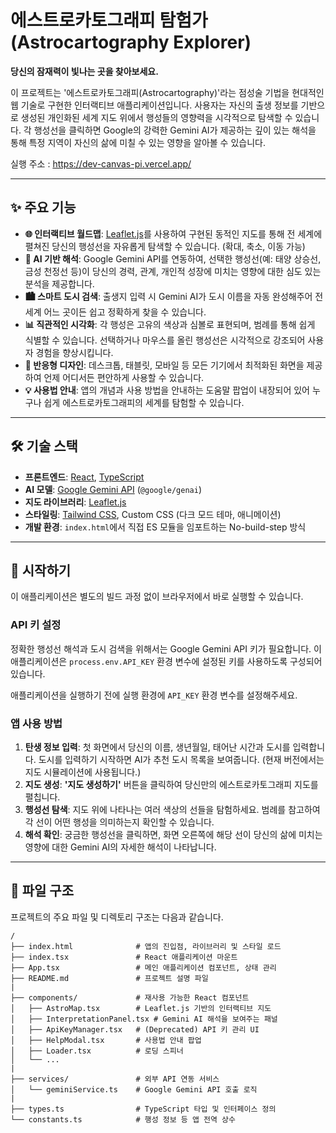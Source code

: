 # 에스트로카토그래피 탐험가 (Astrocartography Explorer)

**당신의 잠재력이 빛나는 곳을 찾아보세요.**

이 프로젝트는 '에스트로카토그래피(Astrocartography)'라는 점성술 기법을 현대적인 웹 기술로 구현한 인터랙티브 애플리케이션입니다. 사용자는 자신의 출생 정보를 기반으로 생성된 개인화된 세계 지도 위에서 행성들의 영향력을 시각적으로 탐색할 수 있습니다. 각 행성선을 클릭하면 Google의 강력한 Gemini AI가 제공하는 깊이 있는 해석을 통해 특정 지역이 자신의 삶에 미칠 수 있는 영향을 알아볼 수 있습니다.

실행 주소 : https://dev-canvas-pi.vercel.app/

---

## ✨ 주요 기능

*   **🌐 인터랙티브 월드맵**: [Leaflet.js](https://leafletjs.com/)를 사용하여 구현된 동적인 지도를 통해 전 세계에 펼쳐진 당신의 행성선을 자유롭게 탐색할 수 있습니다. (확대, 축소, 이동 가능)
*   **🔮 AI 기반 해석**: Google Gemini API를 연동하여, 선택한 행성선(예: 태양 상승선, 금성 천정선 등)이 당신의 경력, 관계, 개인적 성장에 미치는 영향에 대한 심도 있는 분석을 제공합니다.
*   **🏙️ 스마트 도시 검색**: 출생지 입력 시 Gemini AI가 도시 이름을 자동 완성해주어 전 세계 어느 곳이든 쉽고 정확하게 찾을 수 있습니다.
*   **📊 직관적인 시각화**: 각 행성은 고유의 색상과 심볼로 표현되며, 범례를 통해 쉽게 식별할 수 있습니다. 선택하거나 마우스를 올린 행성선은 시각적으로 강조되어 사용자 경험을 향상시킵니다.
*   **📱 반응형 디자인**: 데스크톱, 태블릿, 모바일 등 모든 기기에서 최적화된 화면을 제공하여 언제 어디서든 편안하게 사용할 수 있습니다.
*   **💡 사용법 안내**: 앱의 개념과 사용 방법을 안내하는 도움말 팝업이 내장되어 있어 누구나 쉽게 에스트로카토그래피의 세계를 탐험할 수 있습니다.

---

## 🛠️ 기술 스택

*   **프론트엔드**: [React](https://react.dev/), [TypeScript](https://www.typescriptlang.org/)
*   **AI 모델**: [Google Gemini API](https://ai.google.dev/) (`@google/genai`)
*   **지도 라이브러리**: [Leaflet.js](https://leafletjs.com/)
*   **스타일링**: [Tailwind CSS](https://tailwindcss.com/), Custom CSS (다크 모드 테마, 애니메이션)
*   **개발 환경**: `index.html`에서 직접 ES 모듈을 임포트하는 No-build-step 방식

---

## 🚀 시작하기

이 애플리케이션은 별도의 빌드 과정 없이 브라우저에서 바로 실행할 수 있습니다.

### API 키 설정

정확한 행성선 해석과 도시 검색을 위해서는 Google Gemini API 키가 필요합니다. 이 애플리케이션은 `process.env.API_KEY` 환경 변수에 설정된 키를 사용하도록 구성되어 있습니다.

애플리케이션을 실행하기 전에 실행 환경에 `API_KEY` 환경 변수를 설정해주세요.

### 앱 사용 방법

1.  **탄생 정보 입력**: 첫 화면에서 당신의 이름, 생년월일, 태어난 시간과 도시를 입력합니다. 도시를 입력하기 시작하면 AI가 추천 도시 목록을 보여줍니다. (현재 버전에서는 지도 시뮬레이션에 사용됩니다.)
2.  **지도 생성**: **'지도 생성하기'** 버튼을 클릭하여 당신만의 에스트로카토그래피 지도를 펼칩니다.
3.  **행성선 탐색**: 지도 위에 나타나는 여러 색상의 선들을 탐험하세요. 범례를 참고하여 각 선이 어떤 행성을 의미하는지 확인할 수 있습니다.
4.  **해석 확인**: 궁금한 행성선을 클릭하면, 화면 오른쪽에 해당 선이 당신의 삶에 미치는 영향에 대한 Gemini AI의 자세한 해석이 나타납니다.

---

## 📂 파일 구조

프로젝트의 주요 파일 및 디렉토리 구조는 다음과 같습니다.

```
/
├── index.html              # 앱의 진입점, 라이브러리 및 스타일 로드
├── index.tsx               # React 애플리케이션 마운트
├── App.tsx                 # 메인 애플리케이션 컴포넌트, 상태 관리
├── README.md               # 프로젝트 설명 파일
|
├── components/             # 재사용 가능한 React 컴포넌트
│   ├── AstroMap.tsx        # Leaflet.js 기반의 인터랙티브 지도
│   ├── InterpretationPanel.tsx # Gemini AI 해석을 보여주는 패널
│   ├── ApiKeyManager.tsx   # (Deprecated) API 키 관리 UI
│   ├── HelpModal.tsx       # 사용법 안내 팝업
│   ├── Loader.tsx          # 로딩 스피너
│   └── ...
|
├── services/               # 외부 API 연동 서비스
│   └── geminiService.ts    # Google Gemini API 호출 로직
|
├── types.ts                # TypeScript 타입 및 인터페이스 정의
└── constants.ts            # 행성 정보 등 앱 전역 상수
```
